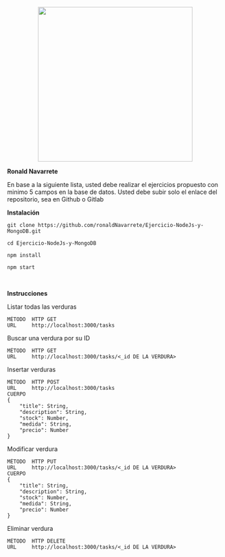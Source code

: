 <p align="center">
  <a href="http://nestjs.com/" target="blank"><img src="https://admisionuniandes.edu.ec/wp-content/uploads/2020/07/logo-azul-uniandes.png" width="360"/></a>
</p>

<p><b>Ronald Navarrete</b></p>
<p>En base a la siguiente lista, usted debe realizar el ejercicios propuesto con minimo 5 campos en la base de datos.
Usted debe subir solo el enlace del repositorio, sea en Github o Gitlab </p>

<p><b>Instalación</b></p>
<p><code>git clone https://github.com/ronaldNavarrete/Ejercicio-NodeJs-y-MongoDB.git</code></p>
<p><code>cd Ejercicio-NodeJs-y-MongoDB</code></p>
<p><code>npm install</code></p>
<p><code>npm start</code></p>

<br>
<p><b>Instrucciones</b></p>

<p>Listar todas las verduras</p>

```plain
MÉTODO  HTTP GET
URL     http://localhost:3000/tasks
```

<p>Buscar una verdura por su ID</p>

```plain
MÉTODO  HTTP GET
URL     http://localhost:3000/tasks/<_id DE LA VERDURA>
```

<p>Insertar verduras</p>

```plain
MÉTODO  HTTP POST
URL     http://localhost:3000/tasks
CUERPO
{
    "title": String,
    "description": String,
    "stock": Number,
    "medida": String,
    "precio": Number
}
```

<p>Modificar verdura</p>

```plain
MÉTODO  HTTP PUT
URL     http://localhost:3000/tasks/<_id DE LA VERDURA>
CUERPO
{
    "title": String,
    "description": String,
    "stock": Number,
    "medida": String,
    "precio": Number
}
```

<p>Eliminar verdura</p>

```plain
MÉTODO  HTTP DELETE
URL     http://localhost:3000/tasks/<_id DE LA VERDURA>
```
